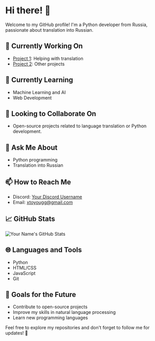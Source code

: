 # Hi there! 👋

Welcome to my GitHub profile! I'm a Python developer from Russia, passionate about translation into Russian. 

## 🔭 Currently Working On
- [Project 1](https://github.com/Korepi/Korepi): Helping with translation
- [Project 2](https://github.com/Eternal1of): Other projects

## 🌱 Currently Learning
- Machine Learning and AI
- Web Development

## 👯 Looking to Collaborate On
- Open-source projects related to language translation or Python development.

## 💬 Ask Me About
- Python programming
- Translation into Russian

## 📫 How to Reach Me
- Discord: [Your Discord Username](https://discord.com/users/607908198191726594)
- Email: xtoyougg@gmail.com

## 📈 GitHub Stats
![Your Name's GitHub Stats](https://github-readme-stats.vercel.app/api?username=QweRezOn&show_icons=true&theme=dark)

## 🌐 Languages and Tools
- Python
- HTML/CSS
- JavaScript
- Git

## 🎯 Goals for the Future
- Contribute to open-source projects
- Improve my skills in natural language processing
- Learn new programming languages

Feel free to explore my repositories and don't forget to follow me for updates! 🚀
